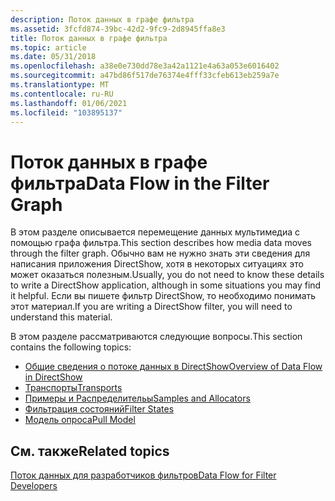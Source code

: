 ```yaml
---
description: Поток данных в графе фильтра
ms.assetid: 3fcfd874-39bc-42d2-9fc9-2d8945ffa8e3
title: Поток данных в графе фильтра
ms.topic: article
ms.date: 05/31/2018
ms.openlocfilehash: a38e0e730dd78e3a42a1121e4a63a053e6016402
ms.sourcegitcommit: a47bd86f517de76374e4fff33cfeb613eb259a7e
ms.translationtype: MT
ms.contentlocale: ru-RU
ms.lasthandoff: 01/06/2021
ms.locfileid: "103895137"
---
```

# <a name="data-flow-in-the-filter-graph"></a><span data-ttu-id="06684-103">Поток данных в графе фильтра</span><span class="sxs-lookup"><span data-stu-id="06684-103">Data Flow in the Filter Graph</span></span>

<span data-ttu-id="06684-104">В этом разделе описывается перемещение данных мультимедиа с помощью графа фильтра.</span><span class="sxs-lookup"><span data-stu-id="06684-104">This section describes how media data moves through the filter graph.</span></span> <span data-ttu-id="06684-105">Обычно вам не нужно знать эти сведения для написания приложения DirectShow, хотя в некоторых ситуациях это может оказаться полезным.</span><span class="sxs-lookup"><span data-stu-id="06684-105">Usually, you do not need to know these details to write a DirectShow application, although in some situations you may find it helpful.</span></span> <span data-ttu-id="06684-106">Если вы пишете фильтр DirectShow, то необходимо понимать этот материал.</span><span class="sxs-lookup"><span data-stu-id="06684-106">If you are writing a DirectShow filter, you will need to understand this material.</span></span>

<span data-ttu-id="06684-107">В этом разделе рассматриваются следующие вопросы.</span><span class="sxs-lookup"><span data-stu-id="06684-107">This section contains the following topics:</span></span>

-   [<span data-ttu-id="06684-108">Общие сведения о потоке данных в DirectShow</span><span class="sxs-lookup"><span data-stu-id="06684-108">Overview of Data Flow in DirectShow</span></span>](overview-of-data-flow-in-directshow.md)
-   [<span data-ttu-id="06684-109">Транспорты</span><span class="sxs-lookup"><span data-stu-id="06684-109">Transports</span></span>](transports.md)
-   [<span data-ttu-id="06684-110">Примеры и Распределительы</span><span class="sxs-lookup"><span data-stu-id="06684-110">Samples and Allocators</span></span>](samples-and-allocators.md)
-   [<span data-ttu-id="06684-111">Фильтрация состояний</span><span class="sxs-lookup"><span data-stu-id="06684-111">Filter States</span></span>](filter-states.md)
-   [<span data-ttu-id="06684-112">Модель опроса</span><span class="sxs-lookup"><span data-stu-id="06684-112">Pull Model</span></span>](pull-model.md)

## <a name="related-topics"></a><span data-ttu-id="06684-113">См. также</span><span class="sxs-lookup"><span data-stu-id="06684-113">Related topics</span></span>

<dl> <dt>

[<span data-ttu-id="06684-114">Поток данных для разработчиков фильтров</span><span class="sxs-lookup"><span data-stu-id="06684-114">Data Flow for Filter Developers</span></span>](data-flow-for-filter-developers.md)
</dt> </dl>

 

 



